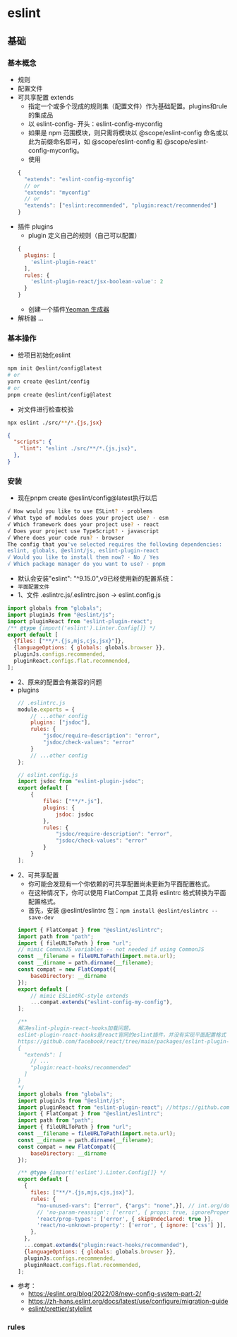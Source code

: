 # eslint
## 基础
### 基本概念
- 规则
- 配置文件
- 可共享配置 extends
  - 指定一个或多个现成的规则集（配置文件）作为基础配置。plugins和rule的集成品
  - 以 eslint-config- 开头：eslint-config-myconfig
  - 如果是 npm 范围模块，则只需将模块以 @scope/eslint-config 命名或以此为前缀命名即可，如 @scope/eslint-config 和 @scope/eslint-config-myconfig。
  - 使用
  ```js
  {
    "extends": "eslint-config-myconfig"
    // or
    "extends": "myconfig"
    // or
    "extends": ["eslint:recommended", "plugin:react/recommended"]
  }
  ```
- 插件 plugins
  - plugin 定义自己的规则（自己可以配置）
  ```js
  {
    plugins: [
      'eslint-plugin-react'
    ],
    rules: {
      'eslint-plugin-react/jsx-boolean-value': 2
    }
  }
  ```
  - 创建一个插件[Yeoman 生成器](https://www.npmjs.com/package/generator-eslint)
- 解析器
...
### 基本操作
- 给项目初始化eslint
```bash
npm init @eslint/config@latest
# or
yarn create @eslint/config
# or
pnpm create @eslint/config@latest
```
- 对文件进行检查校验
```bash
npx eslint ./src/**/*.{js,jsx}
```
```json
{
  "scripts": {
    "lint": "eslint ./src/**/*.{js,jsx}",
  },
}
```
### 安装
- 现在pnpm create @eslint/config@latest执行以后
```bash
√ How would you like to use ESLint? · problems
√ What type of modules does your project use? · esm
√ Which framework does your project use? · react
√ Does your project use TypeScript? · javascript
√ Where does your code run? · browser
The config that you've selected requires the following dependencies:
eslint, globals, @eslint/js, eslint-plugin-react
√ Would you like to install them now? · No / Yes
√ Which package manager do you want to use? · pnpm
```
- 默认会安装"eslint": "^9.15.0",v9已经使用新的配置系统：
- `平面配置文件`
- 1、文件 .eslintrc.js/.eslintrc.json -> eslint.config.js
```js
import globals from "globals";
import pluginJs from "@eslint/js";
import pluginReact from "eslint-plugin-react";
/** @type {import('eslint').Linter.Config[]} */
export default [
  {files: ["**/*.{js,mjs,cjs,jsx}"]},
  {languageOptions: { globals: globals.browser }},
  pluginJs.configs.recommended,
  pluginReact.configs.flat.recommended,
];
```
- 2、原来的配置会有兼容的问题
- plugins
  ```js
  // .eslintrc.js
  module.exports = {
      // ...other config
      plugins: ["jsdoc"],
      rules: {
          "jsdoc/require-description": "error",
          "jsdoc/check-values": "error"
      }
      // ...other config
  };
  ```
  ```js
  // eslint.config.js
  import jsdoc from "eslint-plugin-jsdoc";
  export default [
      {
          files: ["**/*.js"],
          plugins: {
              jsdoc: jsdoc
          },
          rules: {
              "jsdoc/require-description": "error",
              "jsdoc/check-values": "error"
          }
      }
  ];
  ```
- 2、可共享配置
  - 你可能会发现有一个你依赖的可共享配置尚未更新为平面配置格式。
  - 在这种情况下，你可以使用 FlatCompat 工具将 eslintrc 格式转换为平面配置格式。
  - 首先，安装 @eslint/eslintrc 包：`npm install @eslint/eslintrc --save-dev`
  ```js
  import { FlatCompat } from "@eslint/eslintrc";
  import path from "path";
  import { fileURLToPath } from "url";
  // mimic CommonJS variables -- not needed if using CommonJS
  const __filename = fileURLToPath(import.meta.url);
  const __dirname = path.dirname(__filename);
  const compat = new FlatCompat({
      baseDirectory: __dirname
  });
  export default [
      // mimic ESLintRC-style extends
      ...compat.extends("eslint-config-my-config"),
  ];
  ```
  ```js
  /**
  解决eslint-plugin-react-hooks加载问题，
  eslint-plugin-react-hooks是react官网的eslint插件，并没有实现平面配置格式
  https://github.com/facebook/react/tree/main/packages/eslint-plugin-react-hooks
  {
    "extends": [
      // ...
      "plugin:react-hooks/recommended"
    ]
  }
  */
  import globals from "globals";
  import pluginJs from "@eslint/js";
  import pluginReact from "eslint-plugin-react"; //https://github.com/jsx-eslint/eslint-plugin-react#configuration
  import { FlatCompat } from "@eslint/eslintrc";
  import path from "path";
  import { fileURLToPath } from "url";
  const __filename = fileURLToPath(import.meta.url);
  const __dirname = path.dirname(__filename);
  const compat = new FlatCompat({
      baseDirectory: __dirname
  });

  /** @type {import('eslint').Linter.Config[]} */
  export default [
    {
      files: ["**/*.{js,mjs,cjs,jsx}"],
      rules: {
        "no-unused-vars": ["error", {"args": "none",}], // int.org/docs/latest/rules/no-unused-vars
        // 'no-param-reassign': ['error', { props: true, ignorePropertyModificationsFor: ['evt'] }],
        'react/prop-types': ['error', { skipUndeclared: true }],
        'react/no-unknown-property': ['error', { ignore: ['css'] }],
      },
    },
    ...compat.extends("plugin:react-hooks/recommended"),
    {languageOptions: { globals: globals.browser }},
    pluginJs.configs.recommended,
    pluginReact.configs.flat.recommended,
  ];
  ```
- 参考：
  - https://eslint.org/blog/2022/08/new-config-system-part-2/
  - https://zh-hans.eslint.org/docs/latest/use/configure/migration-guide
  - [eslint/prettier/stylelint](https://www.yuque.com/qqqqqcy/original/conventions)
### rules

